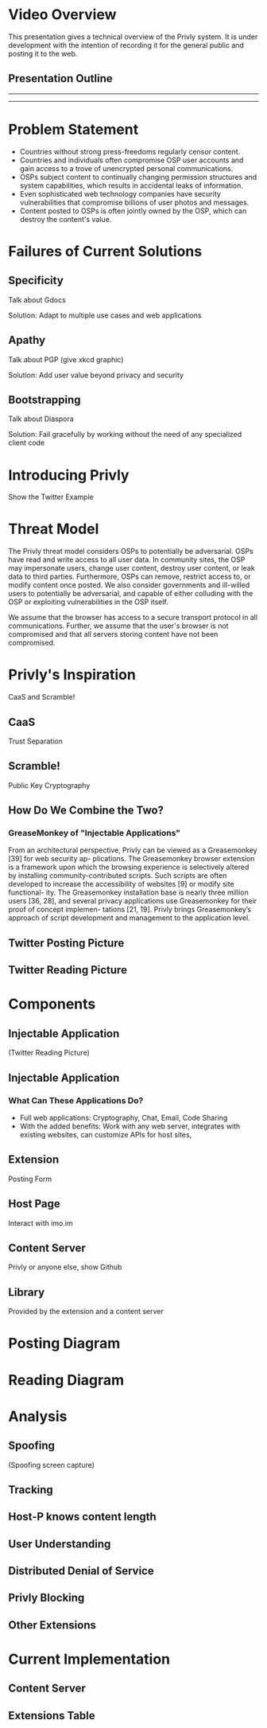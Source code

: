 # Video Overview

This presentation gives a technical overview of the Privly system. It is under development with the intention of recording it for the general public and posting it to the web.

## Presentation Outline
---
---
# Problem Statement
* Countries without strong press-freedoms regularly censor content.
* Countries and individuals often compromise OSP user accounts and gain access to a trove of unencrypted personal communications.
* OSPs subject content to continually changing permission structures and system capabilities, which results in accidental leaks of information.
* Even sophisticated web technology companies have security vulnerabilities that compromise billions of user photos and messages.
* Content posted to OSPs is often jointly owned by the OSP, which can destroy the content's value.

# Failures of Current Solutions

## Specificity

Talk about Gdocs

Solution: Adapt to multiple use cases and web applications

## Apathy

Talk about PGP (give xkcd graphic)

Solution: Add user value beyond privacy and security

## Bootstrapping

Talk about Diaspora

Solution: Fail gracefully by working without the need of any specialized client code

# Introducing Privly

Show the Twitter Example

# Threat Model

The Privly threat model considers OSPs to potentially be adversarial. OSPs have read and write access to all user data. In community sites, the OSP may impersonate users, change user content, destroy user content, or leak data to third parties. Furthermore, OSPs can remove, restrict access to, or modify content once posted. We also consider governments and ill-willed users to potentially be adversarial, and capable of either colluding with the OSP or exploiting vulnerabilities in the OSP itself.

We assume that the browser has access to a secure transport protocol in all communications. Further, we assume that the user's browser is not compromised and that all servers storing content have not been compromised.

# Privly's Inspiration

CaaS and Scramble!

## CaaS

Trust Separation

## Scramble!

Public Key Cryptography

## How Do We Combine the Two?

### GreaseMonkey of "Injectable Applications"

From an architectural perspective, Privly can be viewed as a Greasemonkey [39] for web security ap- plications.	The Greasemonkey browser extension is a framework upon which the browsing experience is selectively altered by installing community-contributed scripts. Such scripts are often developed to increase the accessibility of websites [9] or modify site functional- ity. The Greasemonkey installation base is nearly three million users [36, 28], and several privacy applications use Greasemonkey for their proof of concept implemen- tations [21, 19]. Privly brings Greasemonkey’s approach of script development and management to the application level.

## Twitter Posting Picture

## Twitter Reading Picture

# Components

## Injectable Application

(Twitter Reading Picture)

## Injectable Application

### What Can These Applications Do?

* Full web applications: Cryptography, Chat, Email, Code Sharing
* With the added benefits: Work with any web server, integrates with existing websites, can customize APIs for host sites, 


## Extension

Posting Form

## Host Page

Interact with imo.im

## Content Server

Privly or anyone else, show Github

## Library

Provided by the extension and a content server

# Posting Diagram

# Reading Diagram

# Analysis

## Spoofing

(Spoofing screen capture)

## Tracking

## Host-P knows content length

## User Understanding

## Distributed Denial of Service

## Privly Blocking

## Other Extensions

# Current Implementation

## Content Server

## Extensions Table

